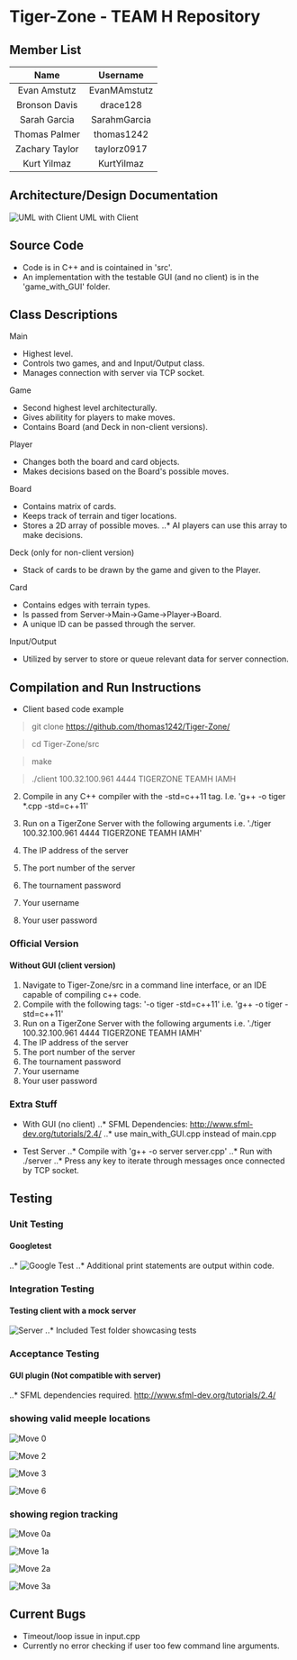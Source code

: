 Tiger-Zone - TEAM H Repository
==================

## **Member List**

|     Name    	| Username 	    |
|:-----------:	|:----------:	|
| Evan Amstutz  | EvanMAmstutz	|
| Bronson Davis | drace128 	    |
| Sarah Garcia  | SarahmGarcia  |
| Thomas Palmer | thomas1242    |
| Zachary Taylor| taylorz0917   |
| Kurt Yilmaz   | KurtYilmaz    |

## **Architecture/Design Documentation**
![UML with Client](https://github.com/thomas1242/Tiger-Zone/blob/master/Images/UML%20(Client).png?raw=true)
                                            UML with Client


## **Source Code**
- Code is in C++ and is cointained in 'src'.
- An implementation with the testable GUI (and no client) is in the 'game_with_GUI' folder.

## **Class Descriptions**
Main

- Highest level.
- Controls two games, and and Input/Output class.
- Manages connection with server via TCP socket.

Game

- Second highest level architecturally.
- Gives abilitity for players to make moves.
- Contains Board (and Deck in non-client versions).

Player

- Changes both the board and card objects.
- Makes decisions based on the Board's possible moves.

Board

- Contains matrix of cards.
- Keeps track of terrain and tiger locations.
- Stores a 2D array of possible moves.
..* AI players can use this array to make decisions.

Deck (only for non-client version)

- Stack of cards to be drawn by the game and given to the Player.

Card

- Contains edges with terrain types.
- Is passed from Server->Main->Game->Player->Board.
- A unique ID can be passed through the server.

Input/Output

- Utilized by server to store or queue relevant data for server connection.

## **Compilation and Run Instructions**
- Client based code example

> git clone https://github.com/thomas1242/Tiger-Zone/

> cd Tiger-Zone/src

> make

> ./client 100.32.100.961 4444 TIGERZONE TEAMH IAMH

2. Compile in any C++ compiler with the -std=c++11 tag. I.e. 'g++ -o tiger *.cpp -std=c++11'
3. Run on a TigerZone Server with the following arguments i.e. './tiger 100.32.100.961 4444 TIGERZONE TEAMH IAMH'

  1. The IP address of the server
  2. The port number of the server
  3. The tournament password
  4. Your username
  5. Your user password

### __Official Version__
#### **Without GUI (client version)**
1. Navigate to Tiger-Zone/src in a command line interface, or an IDE capable of compiling c++ code.
2. Compile with the following tags: '-o tiger -std=c++11' i.e. 'g++ -o tiger -std=c++11'
3. Run on a TigerZone Server with the following arguments i.e. './tiger 100.32.100.961 4444 TIGERZONE TEAMH IAMH'
 1. The IP address of the server
 2. The port number of the server
 3. The tournament password
 4. Your username
 5. Your user password
  

### __Extra Stuff__
- With GUI (no client)
    ..* SFML Dependencies: http://www.sfml-dev.org/tutorials/2.4/
    ..* use main_with_GUI.cpp instead of main.cpp
  
- Test Server
  ..* Compile with 'g++ -o server server.cpp'
  ..* Run with ./server
  ..* Press any key to iterate through messages once connected by TCP socket.
  
## **Testing**
### Unit Testing
#### Googletest
..* ![Google Test](https://github.com/thomas1242/Tiger-Zone/blob/master/Images/googletest.png?raw=true)
..* Additional print statements are output within code.

### Integration Testing
#### Testing client with a mock server
![Server](https://github.com/thomas1242/Tiger-Zone/blob/master/Images/client_mock_server%20communication.png)
..* Included Test folder showcasing tests

### Acceptance Testing
#### GUI plugin (Not compatible with server)
..* SFML dependencies required. http://www.sfml-dev.org/tutorials/2.4/
  
  ### __showing valid meeple locations__
  
   ![Move 0](https://github.com/thomas1242/Tiger-Zone/blob/master/Images/move_0_a.png)
      
   ![Move 2](https://github.com/thomas1242/Tiger-Zone/blob/master/Images/move_2_a.png)
         
   ![Move 3](https://github.com/thomas1242/Tiger-Zone/blob/master/Images/move_3_a.png)
   
   ![Move 6](https://github.com/thomas1242/Tiger-Zone/blob/master/Images/move_6.png)
  
  
   ### __showing region tracking__
  
  
   ![Move 0a](https://github.com/thomas1242/Tiger-Zone/blob/master/Images/move_0.png)
   
   ![Move 1a](https://github.com/thomas1242/Tiger-Zone/blob/master/Images/move_1.png)
      
   ![Move 2a](https://github.com/thomas1242/Tiger-Zone/blob/master/Images/move_2.png)
       
   ![Move 3a](https://github.com/thomas1242/Tiger-Zone/blob/master/Images/move_3.png)
  
## **Current Bugs**
- Timeout/loop issue in input.cpp
- Currently no error checking if user too few command line arguments.
